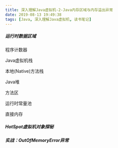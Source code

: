 ```yaml
---
title: 深入理解Java虚拟机-2-Java内存区域与内存溢出异常
date: 2019-08-13 19:49:38
tags: [Java, 深入理解Java虚拟机, 读书笔记]
---
```


##### 运行时数据区域

程序计数器

Java虚拟机栈

本地(Native)方法栈

Java堆

方法区

运行时常量池

直接内存

##### HotSpot虚拟机对象探秘

##### 实战：OutOfMemoryError异常